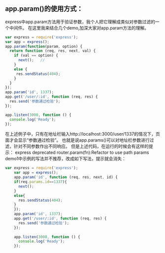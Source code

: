 ## app.param()的使用方式：

express中app.param方法用于验证参数，我个人把它理解成类似对参数过滤的一个中间件。
在这里我来结合几个demo,加深大家对app.param方法的理解。

```js
var express = require('express');
var app = express();
app.param(function(param, option) {
  return function (req, res, next, val) {
    if (val == option) {
      next();   //
    }
    else {
     res.sendStatus(404);
    }
  }
});
app.param('id', 1337);
app.get('/user/:id', function (req, res) {
  res.send('参数通过检验');
});

app.listen(3000, function () {
  console.log('Ready');
});
```

在上述例子中，只有在地址栏输入http://localhost:3000/user/1337的情况下，页面才会显示“参数通过检验”。
也就是说app.params()可以对地址栏参数进行过滤，针对不同参数作出不同响应。
但是上述代码，在运行的时候会有这样的提示：
express deprecated router.param(fn):Refactor to use path params
demo1中示例的写法并不推荐，改成如下写法，提示就会消失：


```js
var express = require('express');
    var app = express();
    app.param('id', function (req, res, next, id) {
    if(req.params.id==1337){
      next();
    }
    else{
      res.sendStatus(404);
    }
    });
    app.param('id', 1337);
    app.get('/user/:id', function (req, res) {
      res.send('参数通过检验');
    });
    
    app.listen(3000, function () {
      console.log('Ready');
    });

```
